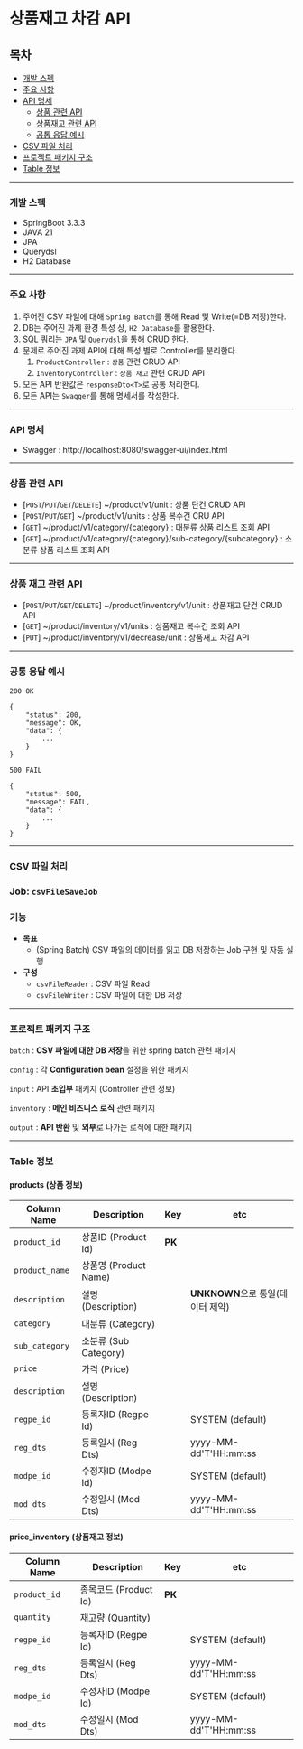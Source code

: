# 상품재고 차감 API

## 목차
- [개발 스펙](#개발-스펙)
- [주요 사항](#주요-사항)
- [API 명세](#api-명세)
    - [상품 관련 API](#상품-관련-api)
    - [상품재고 관련 API](#상품재고-관련-api)
    - [공통 응답 예시](#공통-응답-예시)
- [CSV 파일 처리](#csv-파일-처리)
- [프로젝트 패키지 구조](#프로젝트-패키지-구조)
- [Table 정보](#table-정보)

---

### 개발 스펙
* SpringBoot 3.3.3
* JAVA 21
* JPA
* Querydsl
* H2 Database
---

### 주요 사항
1. 주어진 CSV 파일에 대해 `Spring Batch`를 통해 Read 및 Write(=DB 저장)한다.
2. DB는 주어진 과제 환경 특성 상, `H2 Database`를 활용한다.
3. SQL 쿼리는 `JPA` 및 `Querydsl`을 통해 CRUD 한다.
4. 문제로 주어진 과제 API에 대해 특성 별로 Controller를 분리한다.
    1. `ProductController` : `상품` 관련 CRUD API
    2. `InventoryController` : `상품 재고` 관련 CRUD API
5. 모든 API 반환값은 `responseDto<T>`로 공통 처리한다.
5. 모든 API는 `Swagger`를 통해 명세서를 작성한다.
---

### API 명세
* Swagger : http://localhost:8080/swagger-ui/index.html
---

### 상품 관련 API
* [`POST`/`PUT`/`GET`/`DELETE`] ~/product/v1/unit : 상품 단건 CRUD API
* [`POST`/`PUT`/`GET`] ~/product/v1/units : 상품 복수건 CRU API
* [`GET`] ~/product/v1/category/{category} : 대분류 상품 리스트 조회 API
* [`GET`] ~/product/v1/category/{category}/sub-category/{subcategory} : 소분류 상품 리스트 조회 API

---
### 상품 재고 관련 API
* [`POST`/`PUT`/`GET`/`DELETE`] ~/product/inventory/v1/unit : 상품재고 단건 CRUD API
* [`GET`] ~/product/inventory/v1/units : 상품재고 복수건 조회 API
* [`PUT`] ~/product/inventory/v1/decrease/unit : 상품재고 차감 API

---
### 공통 응답 예시
```http
200 OK

{
    "status": 200,
    "message": OK,
    "data": {
        ...
    }
}
```
```http
500 FAIL

{
    "status": 500,
    "message": FAIL,
    "data": {
        ...
    }
}
```
---
### CSV 파일 처리

### Job: `csvFileSaveJob`

### 기능
- **목표**
    - (Spring Batch) CSV 파일의 데이터를 읽고 DB 저장하는 Job 구현 및 자동 실행
- **구성**
    - `csvFileReader` : CSV 파일 Read
    - `csvFileWriter` : CSV 파일에 대한 DB 저장
---

### 프로젝트 패키지 구조
`batch` : **CSV 파일에 대한 DB 저장**을 위한 spring batch 관련 패키지

`config` : 각 **Configuration bean** 설정을 위한 패키지

`input` : API **초입부** 패키지 (Controller 관련 정보)

`inventory` : **메인 비즈니스 로직** 관련 패키지

`output` : **API 반환** 및 **외부**로 나가는 로직에 대한 패키지

---
### Table 정보

#### products (상품 정보)
| Column Name    | Description        | Key       | etc                      |
|----------------|--------------------|-----------|--------------------------|
| `product_id`   | 상품ID (Product Id)  | **PK**    |                          |
| `product_name` | 상품명 (Product Name) |           |                          |
| `description`  | 설명 (Description)   |           | **UNKNOWN**으로 통일(데이터 제약) |
| `category`     | 대분류 (Category)     |           |                          |
| `sub_category` | 소분류 (Sub Category) |           |                          |
| `price`        | 가격 (Price)         |           |                          |
| `description`  | 설명 (Description)   |           |                          |
| `regpe_id`     | 등록자ID (Regpe Id)   |           | SYSTEM (default)         |
| `reg_dts`      | 등록일시 (Reg Dts)     |           | yyyy-MM-dd'T'HH:mm:ss    |
| `modpe_id`     | 수정자ID (Modpe Id)   |           | SYSTEM (default)                |
| `mod_dts`      | 수정일시 (Mod Dts)     |           | yyyy-MM-dd'T'HH:mm:ss    |

#### price_inventory (상품재고 정보)
| Column Name  | Description         | Key    | etc                      |
|--------------|---------------------|--------|--------------------------|
| `product_id` | 종목코드 (Product Id)   | **PK** |                          |
| `quantity`   | 재고량 (Quantity)      |        |                          |
| `regpe_id`     | 등록자ID (Regpe Id)   |           | SYSTEM (default)         |
| `reg_dts`      | 등록일시 (Reg Dts)     |           | yyyy-MM-dd'T'HH:mm:ss    |
| `modpe_id`     | 수정자ID (Modpe Id)   |           | SYSTEM (default)                |
| `mod_dts`      | 수정일시 (Mod Dts)     |           | yyyy-MM-dd'T'HH:mm:ss    |

